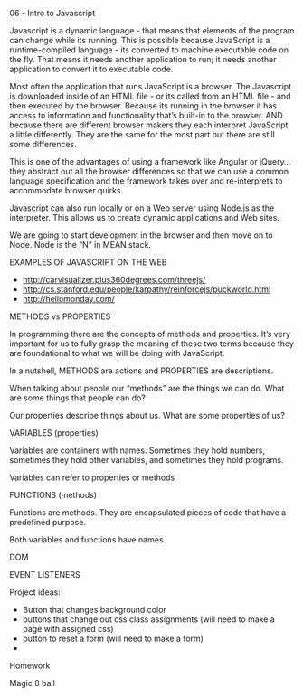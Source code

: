 06 - Intro to Javascript

Javascript is a dynamic language - that means that elements of the program can change while its running. This is possible because JavaScript is a runtime-compiled language - its converted to machine executable code on the fly. That means it needs another application to run; it needs another application to convert it to executable code.

Most often the application that runs JavaScript is a browser. The Javascript is downloaded inside of an HTML file - or its called from an HTML file - and then executed by the browser. Because its running in the browser it has access to information and functionality that’s built-in to the browser. AND because there are different browser makers they each interpret JavaScript a little differently. They are the same for the most part but there are still some differences. 

This is one of the advantages of using a framework like Angular or jQuery…they abstract out all the browser differences so that we can use a common language specification and the framework takes over and re-interprets to accommodate browser quirks.

Javascript can also run locally or on a Web server using Node.js as the interpreter. This allows us to create dynamic applications and Web sites. 

We are going to start development in the browser and then move on to Node. Node is the “N” in MEAN stack.

EXAMPLES OF JAVASCRIPT ON THE WEB

- http://carvisualizer.plus360degrees.com/threejs/
- http://cs.stanford.edu/people/karpathy/reinforcejs/puckworld.html
- http://hellomonday.com/

METHODS vs PROPERTIES

In programming there are the concepts of methods and properties. It’s very important for us to fully grasp the meaning of these two terms because they are foundational to what we will be doing with JavaScript.

In a nutshell, METHODS are actions and PROPERTIES are descriptions.

When talking about people our “methods” are the things we can do. What are some things that people can do?

Our properties describe things about us. What are some properties of us?

VARIABLES (properties)

Variables are containers with names. Sometimes they hold numbers, sometimes they hold other variables, and sometimes they hold programs.

Variables can refer to properties or methods


FUNCTIONS (methods)

Functions are methods. They are encapsulated pieces of code that have a predefined purpose.

Both variables and functions have names.

DOM



EVENT LISTENERS


Project ideas:
- Button that changes background color
- buttons that change out css class assignments (will need to make a page with assigned css)
- button to reset a form (will need to make a form)
- 

Homework

Magic 8 ball

